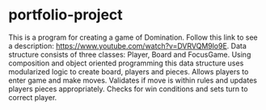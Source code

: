 # portfolio-project

This is a program for creating a game of Domination. Follow this link to see a description:
https://www.youtube.com/watch?v=DVRVQM9lo9E. Data structure consists of three classes: Player, Board
and FocusGame. Using composition and object oriented programming this data structure uses modularized logic 
to create board, players and pieces. Allows players to enter game and make moves. Validates if move is within rules and 
updates players pieces appropriately. Checks for win conditions and sets turn to correct player.
